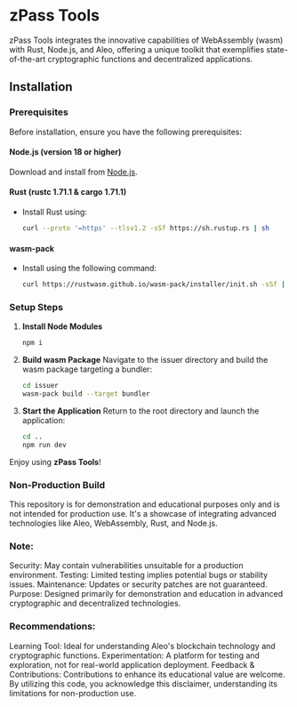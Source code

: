 # zPass Tools

zPass Tools integrates the innovative capabilities of WebAssembly (wasm) with Rust, Node.js, and Aleo, offering a unique toolkit that exemplifies state-of-the-art cryptographic functions and decentralized applications.

## Installation

### Prerequisites

Before installation, ensure you have the following prerequisites:

#### Node.js (version 18 or higher)

Download and install from [Node.js](https://nodejs.org/en/download/).

#### Rust (rustc 1.71.1 & cargo 1.71.1)

- Install Rust using:
  ```bash
  curl --proto '=https' --tlsv1.2 -sSf https://sh.rustup.rs | sh
  ```

#### wasm-pack

- Install using the following command:
  ```bash
  curl https://rustwasm.github.io/wasm-pack/installer/init.sh -sSf | sh
  ```

### Setup Steps

1. **Install Node Modules**

   ```bash
   npm i
   ```

2. **Build wasm Package**
   Navigate to the issuer directory and build the wasm package targeting a bundler:

   ```bash
   cd issuer
   wasm-pack build --target bundler
   ```

3. **Start the Application**
   Return to the root directory and launch the application:
   ```bash
   cd ..
   npm run dev
   ```

Enjoy using **zPass Tools**!

<Disclaimer>

### Non-Production Build

This repository is for demonstration and educational purposes only and is not intended for production use. It's a showcase of integrating advanced technologies like Aleo, WebAssembly, Rust, and Node.js.

### Note:

Security: May contain vulnerabilities unsuitable for a production environment.
Testing: Limited testing implies potential bugs or stability issues.
Maintenance: Updates or security patches are not guaranteed.
Purpose: Designed primarily for demonstration and education in advanced cryptographic and decentralized technologies.

### Recommendations:

Learning Tool: Ideal for understanding Aleo's blockchain technology and cryptographic functions.
Experimentation: A platform for testing and exploration, not for real-world application deployment.
Feedback & Contributions: Contributions to enhance its educational value are welcome.
By utilizing this code, you acknowledge this disclaimer, understanding its limitations for non-production use.

</Disclaimer>
